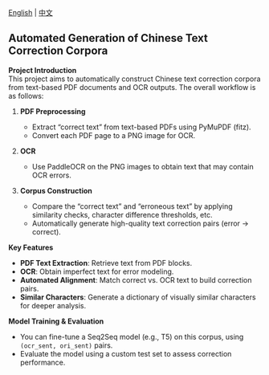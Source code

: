 <!-- 
  Single Markdown file that has two sections (English / Chinese) and simple links to switch.
  By default, English is shown; clicking on "中文" hides English and reveals Chinese.
  The JavaScript at the end may not work in all Markdown renderers that disallow scripts.
-->

[English](javascript:showEnglish()) | [中文](javascript:showChinese())

<div id="english-content" style="display: block; margin-top: 20px;">
  
## Automated Generation of Chinese Text Correction Corpora

**Project Introduction**  
This project aims to automatically construct Chinese text correction corpora from text-based PDF documents and OCR outputs. The overall workflow is as follows:

1. **PDF Preprocessing**  
   - Extract “correct text” from text-based PDFs using PyMuPDF (fitz).
   - Convert each PDF page to a PNG image for OCR.

2. **OCR**  
   - Use PaddleOCR on the PNG images to obtain text that may contain OCR errors.

3. **Corpus Construction**  
   - Compare the “correct text” and “erroneous text” by applying similarity checks, character difference thresholds, etc.
   - Automatically generate high-quality text correction pairs (error → correct).

**Key Features**  
- **PDF Text Extraction**: Retrieve text from PDF blocks.  
- **OCR**: Obtain imperfect text for error modeling.  
- **Automated Alignment**: Match correct vs. OCR text to build correction pairs.  
- **Similar Characters**: Generate a dictionary of visually similar characters for deeper analysis.

**Model Training & Evaluation**  
- You can fine-tune a Seq2Seq model (e.g., T5) on this corpus, using `(ocr_sent, ori_sent)` pairs.
- Evaluate the model using a custom test set to assess correction performance.

</div>


<div id="chinese-content" style="display: none; margin-top: 20px;">

## 自动化生成中文文本纠错语料

**项目简介**  
该项目致力于从文字版 PDF 文档以及 OCR 识别结果中，**自动化构建中文文本纠错语料**。主要流程如下：

1. **PDF 预处理**  
   - 使用 PyMuPDF（fitz）从文本型 PDF 提取相对准确的“正确文本”。
   - 将每页 PDF 转成 PNG 图片，以便后续 OCR 使用。

2. **OCR**  
   - 利用 PaddleOCR 对图片进行文字识别，从而得到带有 OCR 错误的文本。

3. **语料构建**  
   - 通过相似度、字符差异度等规则比对“正确文本”与“错误文本”。
   - 自动形成高质量文本纠错对（错误 → 正确）。

**项目功能**  
- **PDF 文本提取**：从 PDF 中获取基础的正确文本。  
- **OCR 转写**：生成带错误的文本。  
- **自动匹配**：对比正确与错误文本，产出纠错对。  
- **形近字分析**：统计并输出常见易混淆字映射，助力后续研究。

**模型训练与测试**  
- 你可以使用 `(ocr_sent, ori_sent)` 训练一个序列到序列的中文纠错模型（如 T5）。
- 通过预先准备的测试集来验证模型对于 OCR 错别字的纠正效果。

</div>

<script>
function showEnglish() {
  document.getElementById('english-content').style.display = 'block';
  document.getElementById('chinese-content').style.display = 'none';
}

function showChinese() {
  document.getElementById('english-content').style.display = 'none';
  document.getElementById('chinese-content').style.display = 'block';
}
</script>
